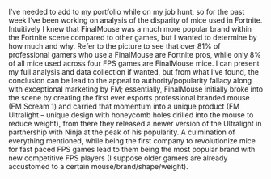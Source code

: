 I’ve needed to add to my portfolio while on my job hunt, so for the past week I’ve been working on analysis of the disparity of mice used in Fortnite. 
Intuitively I knew that FinalMouse was a much more popular brand within the Fortnite scene compared to other games, but I wanted to determine by how much and why. 
Refer to the picture to see that over 81% of professional gamers who use a FinalMouse are Fortnite pros, while only 8% of all mice used across four FPS games are FinalMouse mice. 
I can present my full analysis and data collection if wanted, but from what I’ve found, the conclusion can be lead to the appeal to authority/popularity fallacy along with exceptional marketing by FM; essentially, FinalMouse initially broke into the scene by creating the first ever esports professional branded mouse (FM Scream 1) and carried that momentum into a unique product (FM Ultralight – unique design with honeycomb holes drilled into the mouse to reduce weight), from there they released a newer version of the Ultralight in partnership with Ninja at the peak of his popularity. 
A culmination of everything mentioned, while being the first company to revolutionize mice for fast paced FPS games lead to them being the most popular brand with new competitive FPS players (I suppose older gamers are already accustomed to a certain mouse/brand/shape/weight). 
